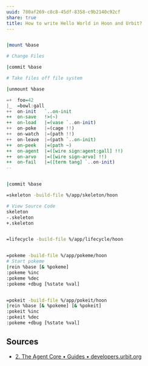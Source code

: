 ```yaml
---
uuid: 780af269-c8c8-45df-8358-c9b2140c92cf
share: true
title: How to write Hello World in Hoon and Urbit?
---
```

``` bash

|mount %base

# Change Files

|commit %base

# Take files off file system

|unmount %base

```


``` haskell
=+  foo=42
|_  =bowl:gall
++  on-init   `..on-init
++  on-save   !>(~)
++  on-load   |=(vase `..on-init)
++  on-poke   |=(cage !!)
++  on-watch  |=(path !!)
++  on-leave  |=(path `..on-init)
++  on-peek   |=(path ~)
++  on-agent  |=([wire sign:agent:gall] !!)
++  on-arvo   |=([wire sign-arvo] !!)
++  on-fail   |=([term tang] `..on-init)
--
``` 

``` bash

|commit %base

=skeleton -build-file %/app/skeleton/hoon

# View Source Code
skeleton
-.skeleton
+.skeleton

```


``` bash

=lifecycle -build-file %/app/lifecycle/hoon


=pokeme -build-file %/app/pokeme/hoon
# Start pokeme
|rein %base [& %pokeme]
:pokeme %inc
:pokeme %dec
:pokeme +dbug [%state %val]


=pokeit -build-file %/app/pokeit/hoon
|rein %base [& %pokeme] [& %pokeit]
:pokeit %inc
:pokeit %dec
:pokeme +dbug [%state %val]

```

## Sources

* [2. The Agent Core • Guides • developers.urbit.org](https://developers.urbit.org/guides/core/app-school/2-agent)